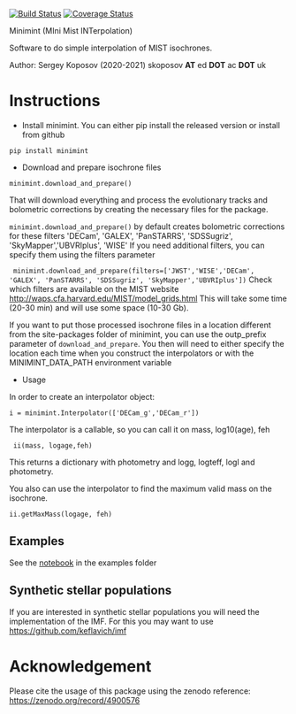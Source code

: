 [![Build Status](https://github.com/segasai/minimint/workflows/Minimint/badge.svg)](https://github.com/segasai/minimint/actions?query=workflow%3AMinimint)
[![Coverage Status](https://coveralls.io/repos/github/segasai/minimint/badge.svg?branch=master)](https://coveralls.io/github/segasai/minimint?branch=master)

Minimint (MIni Mist INTerpolation)

Software to do simple interpolation of MIST isochrones.

Author: Sergey Koposov (2020-2021) skoposov __AT__ ed __DOT__ ac __DOT__ uk

# Instructions 

* Install minimint. You can either pip install the released version or install from github

```
pip install minimint
```

* Download and prepare isochrone files 
```
minimint.download_and_prepare()
```

That will download everything and process the evolutionary tracks and bolometric corrections by creating the necessary files for the package.

`minimint.download_and_prepare()` by default creates bolometric corrections for these filters
'DECam', 'GALEX', 'PanSTARRS', 'SDSSugriz', 'SkyMapper','UBVRIplus', 'WISE'
If you need additional filters, you can specify them using the filters parameter

``` minimint.download_and_prepare(filters=['JWST','WISE','DECam', 'GALEX', 'PanSTARRS', 'SDSSugriz', 'SkyMapper','UBVRIplus'])```
Check which filters are available on the MIST website http://waps.cfa.harvard.edu/MIST/model_grids.html
This will take some time (20-30 min) and will use some space (10-30 Gb).

If you want to put those processed isochrone files in a location different from the site-packages folder of minimint, you can use the outp_prefix parameter of `download_and_prepare`. You then will need to either specify the location each time when you construct the interpolators or with the MINIMINT_DATA_PATH environment variable

* Usage 

In order to create an interpolator object:

```i = minimint.Interpolator(['DECam_g','DECam_r'])```

The interpolator is a callable, so you can call it on mass, log10(age), feh 

``` ii(mass, logage,feh)``` 
 
This returns a dictionary with photometry and logg, logteff, logl and photometry.

You also can use the interpolator to find the maximum valid mass on the isochrone.

```ii.getMaxMass(logage, feh)```

## Examples 

See the [notebook](examples/Example.ipynb) in the examples folder

## Synthetic stellar populations
If you are interested in synthetic stellar populations you will need
the implementation of the IMF. For this you may want to use https://github.com/keflavich/imf


# Acknowledgement

Please cite the usage of this package using the zenodo reference: https://zenodo.org/record/4900576
